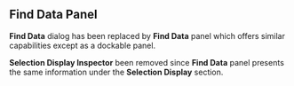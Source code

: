 ## Find Data Panel

**Find Data** dialog has been replaced by **Find Data** panel which offers
similar capabilities except as a dockable panel.

**Selection Display Inspector** been removed since **Find Data** panel presents
the same information under the **Selection Display** section.

